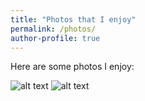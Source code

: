```yaml
---
title: "Photos that I enjoy"
permalink: /photos/
author-profile: true
---
```


Here are some photos I enjoy:

![alt text](http://mogryzko.github.io/images/DSC_1286.jpg)
![alt text](http://mogryzko.github.io/images/IMG_20171230_150856229_HDR.jpg)
      


